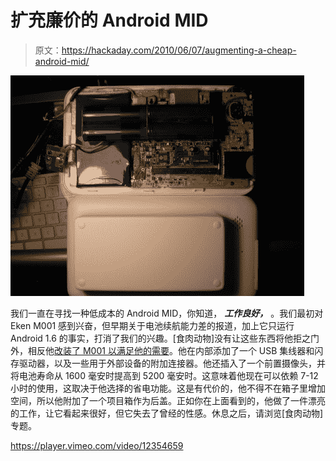 # 扩充廉价的 Android MID

> 原文：<https://hackaday.com/2010/06/07/augmenting-a-cheap-android-mid/>

![](img/7161bb233c9de19c161efc774b45780e.png "hacked-eken-m001")

我们一直在寻找一种低成本的 Android MID，你知道， ***工作良好，*** 。我们最初对 Eken M001 感到兴奋，但早期关于电池续航能力差的报道，加上它只运行 Android 1.6 的事实，打消了我们的兴趣。[食肉动物]没有让这些东西将他拒之门外，相反他[改装了 M001 以满足他的需要](http://www.slatedroid.com/index.php?topic=351.0)。他在内部添加了一个 USB 集线器和闪存驱动器，以及一些用于外部设备的附加连接器。他还插入了一个前置摄像头，并将电池寿命从 1600 毫安时提高到 5200 毫安时。这意味着他现在可以依赖 7-12 小时的使用，这取决于他选择的省电功能。这是有代价的，他不得不在箱子里增加空间，所以他附加了一个项目箱作为后盖。正如你在上面看到的，他做了一件漂亮的工作，让它看起来很好，但它失去了曾经的性感。休息之后，请浏览[食肉动物]专题。

<https://player.vimeo.com/video/12354659>

</div> </body> </html>